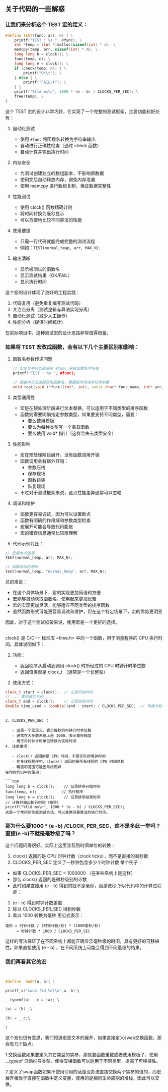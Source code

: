 ﻿## 关于代码的一些解惑 

### 让我们来分析这个 TEST 宏的定义：

```cpp
#define TEST(func, arr, n) { \
    printf("TEST : %s ", #func); \
    int *temp = (int *)malloc(sizeof(int) * n); \
    memcpy(temp, arr, sizeof(int) * n); \
    long long b = clock(); \
    func(temp, n); \
    long long e = clock(); \
    if (check(temp, n)) { \
        printf("OK\t"); \
    } else { \
        printf("FAIL\t"); \
    } \
    printf("%lld ms\n", 1000 * (e - b) / CLOCKS_PER_SEC); \
    free(temp); \
}
```

这个 TEST 宏的设计非常巧妙，它实现了一个完整的测试框架，主要功能和好处有：

1. 自动化测试
   - 使用 `#func` 将函数名转换为字符串输出
   - 自动进行正确性检查（通过 check 函数）
   - 自动计算并输出执行时间

2. 内存安全
   - 为测试创建独立的数组副本，不影响原数据
   - 使用完后自动释放内存，避免内存泄漏
   - 使用 memcpy 进行数组复制，保证数据完整性

3. 性能测试
   - 使用 clock() 函数精确计时
   - 将时间转换为毫秒显示
   - 可以方便地比较不同算法的性能

4. 使用便捷
   - 只需一行代码就能完成完整的测试流程
   - 例如：`TEST(normal_heap, arr, MAX_N);`

5. 输出清晰
   - 显示被测试的函数名
   - 显示测试结果（OK/FAIL）
   - 显示执行时间

这个宏的设计体现了良好的工程实践：
1. 代码复用（避免重复编写测试代码）
2. 关注点分离（测试逻辑与算法实现分离）
3. 自动化测试（减少人工操作）
4. 性能分析（提供时间统计）

在实际项目中，这种测试宏的设计思路非常值得借鉴。


### 如果将 TEST 宏改成函数，会有以下几个主要区别和影响：

1. 函数名参数传递问题
   ```cpp
   // 宏定义中可以直接用 #func 获取函数名字符串
   printf("TEST : %s ", #func);
   
   // 函数中无法直接获取函数名，需要额外传递字符串参数
   void test(void (*func)(int*, int), const char* func_name, int* arr, int n)
   ```

2. 类型通用性
   - 宏是在预处理阶段进行文本替换，可以适用于不同类型的排序函数
   - 函数则需要明确指定参数类型，如果要支持不同类型，需要：
     - 要么使用模板
     - 要么为每种类型写一个重载函数
     - 要么使用 void* 指针（这样会失去类型安全）

3. 性能影响
   - 宏在预处理阶段展开，没有函数调用开销
   - 函数调用会有额外开销：
     - 参数压栈
     - 保存现场
     - 函数跳转
     - 恢复现场
   - 不过对于测试框架来说，这点性能差异通常可以忽略

4. 调试和维护
   - 函数更容易调试，因为可以设置断点
   - 函数有明确的作用域和参数类型检查
   - 宏展开可能会导致代码膨胀
   - 宏的错误信息通常比较难理解

5. 代码示例对比：
```cpp
// 宏版本的使用
TEST(normal_heap, arr, MAX_N);

// 函数版本的使用
test(normal_heap, "normal_heap", arr, MAX_N);
```

总的来说：
- 在这个具体场景下，宏的实现更加简洁和方便
- 宏能够自动获取函数名，使用起来更加优雅
- 宏的实现更加灵活，能够适应不同类型的排序函数
- 虽然函数形式可能更容易调试和维护，但在这个特定场景下，宏的优势更明显

因此，对于这个测试框架来说，使用宏是一个更好的选择。

##
clock() 是 C/C++ 标准库 <time.h> 中的一个函数，用于测量程序的 CPU 执行时间。具体说明如下：

1. 功能：
   
   - 返回程序从启动到调用 clock() 时所经过的 CPU 时钟计时单位数
   - 返回值类型是 clock_t （通常是一个长整型）
2. 使用方式：
```cpp
clock_t start = clock();  // 记录开始时间
// ... 要测量的代码 ...
clock_t end = clock();    // 记录结束时间
double time_used = (double)(end - start) / CLOCKS_PER_SEC;  // 转换为秒
 ```
```

3. CLOCKS_PER_SEC ：
   
   - 这是一个宏定义，表示每秒的时钟计时单位数
   - 通常在大多数系统上是 1000，表示毫秒精度
   - 用于将时钟计时单位转换为实际时间
4. 注意事项：
   
   - clock() 返回的是 CPU 时间，不是实际的墙钟时间
   - 在多线程程序中，clock() 返回的是所有线程的 CPU 时间总和
   - 精度和范围可能因系统而异
在你的代码中的使用：

```cpp
long long b = clock();    // 记录排序开始时间
func(temp, n);           // 执行排序
long long e = clock();    // 记录排序结束时间
// 计算并输出执行时间（毫秒）
printf("%lld ms\n", 1000 * (e - b) / CLOCKS_PER_SEC);
这是一个常用的性能测试方法，可以准确测量算法的执行时间。
 ```


### 那为什么要1000 * (e -b) /CLOCK_PER_SEC，这不是多此一举吗？直接(e -b)不就是毫秒级了吗？


这个问题问得很好。实际上这里涉及到时间单位的转换：

1. clock() 返回的是 CPU 时钟计数（clock ticks），而不是直接的毫秒数
2. CLOCKS_PER_SEC 定义了一秒钟包含多少个时钟计数
举个例子：

- 如果 CLOCKS_PER_SEC = 1000000 （在某些系统上是这样）
- 那么 clock() 返回的是微秒级别的计数
- 此时如果直接用 (e - b) 得到的就不是毫秒，而是微秒
所以代码中的计算过程是：

1. (e - b) 得到时钟计数差值
2. 除以 CLOCKS_PER_SEC 得到秒数
3. 乘以 1000 转换为毫秒
用公式表示：

```plaintext
毫秒 = 时钟计数 / (时钟计数/秒) * (1000毫秒/秒)
     = 时钟计数 * 1000 / CLOCKS_PER_SEC
 ```


这样的写法保证了在不同系统上都能正确显示毫秒级的时间，具有更好的可移植性。如果直接使用 (e - b) ，在不同系统上可能会得到不同量级的结果。


### 我们再看其它的宏
```cpp
  

#define  SWAP(a, b){ \

printf_s("swap (%d,%d)\n",a, b);\

__typeof(a) __c = (a); \

(a) = (b) ;\

(b) = __c;\

}
```
这个宏也很有意思，我们知道宏是文本的展开，如果直接定义swap交换函数，那会有几个缺点:

1.交换函数如果要定义其它类型的实参，那就要函数重载或者使用模板了，使用 __typeof 自动推导类型，使得交换函数可以适用于不同类型，提高了可移植性。

2.定义了swap函数如果不使用引用的话是没办法直接交换两个实参的值的，而宏展开相当于直接在函数中定义变量，使用的是相同生命周期的堆栈，因此可以交换。

